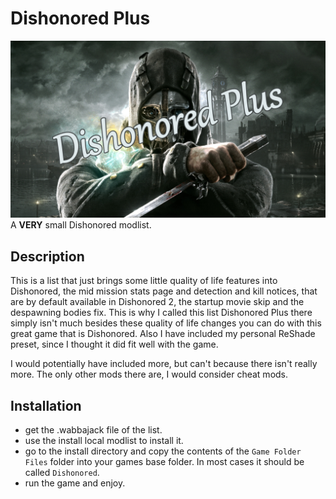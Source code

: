 # Dishonored Plus

![Dishonored Plus](./assets/images/Dishonored_Plus.png)
A **VERY** small Dishonored modlist.

## Description

This is a list that just brings some little quality of life features into Dishonored, the mid mission stats page and detection and kill notices, that are by default available in Dishonored 2, the startup movie skip and the despawning bodies fix. This is why I called this list Dishonored Plus there simply isn't much besides these quality of life changes you can do with this great game that is Dishonored.
Also I have included my personal ReShade preset, since I thought it did fit well with the game.

I would potentially have included more, but can't because there isn't really more.
The only other mods there are, I would consider cheat mods.

## Installation

- get the .wabbajack file of the list.
- use the install local modlist to install it.
- go to the install directory and copy the contents of the `Game Folder Files` folder into your games base folder. In most cases it should be called `Dishonored`.
- run the game and enjoy.

